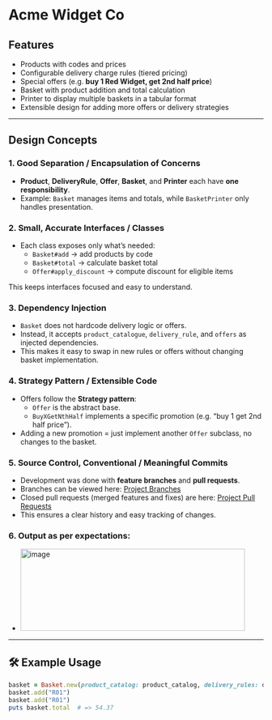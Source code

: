 # Acme Widget Co

## Features

- Products with codes and prices
- Configurable delivery charge rules (tiered pricing)
- Special offers (e.g. **buy 1 Red Widget, get 2nd half price**)
- Basket with product addition and total calculation
- Printer to display multiple baskets in a tabular format
- Extensible design for adding more offers or delivery strategies

---

## Design Concepts

### 1. Good Separation / Encapsulation of Concerns
- **Product**, **DeliveryRule**, **Offer**, **Basket**, and **Printer** each have **one responsibility**.
- Example: `Basket` manages items and totals, while `BasketPrinter` only handles presentation.

### 2. Small, Accurate Interfaces / Classes
- Each class exposes only what’s needed:
  - `Basket#add` → add products by code  
  - `Basket#total` → calculate basket total  
  - `Offer#apply_discount` → compute discount for eligible items  

This keeps interfaces focused and easy to understand.

### 3. Dependency Injection
- `Basket` does not hardcode delivery logic or offers.
- Instead, it accepts `product_catalogue`, `delivery_rule`, and `offers` as injected dependencies.
- This makes it easy to swap in new rules or offers without changing basket implementation.

### 4. Strategy Pattern / Extensible Code
- Offers follow the **Strategy pattern**:
  - `Offer` is the abstract base.
  - `BuyXGetNthHalf` implements a specific promotion (e.g. “buy 1 get 2nd half price”).
- Adding a new promotion = just implement another `Offer` subclass, no changes to the basket.

### 5. Source Control, Conventional / Meaningful Commits
- Development was done with **feature branches** and **pull requests**.
- Branches can be viewed here: [Project Branches](https://github.com/pro-dev-azan/acme_widget/branches)
- Closed pull requests (merged features and fixes) are here: [Project Pull Requests](https://github.com/pro-dev-azan/acme_widget/pulls?q=is%3Apr+is%3Aclosed)
- This ensures a clear history and easy tracking of changes.

### 6. Output as per expectations:
- <img width="443" height="162" alt="image" src="https://github.com/user-attachments/assets/a056fb73-e5de-48b0-b668-27e4fe5f71f6" />

---

## 🛠️ Example Usage

```ruby
basket = Basket.new(product_catalog: product_catalog, delivery_rules: delivery_rules, offers: offers)
basket.add("R01")
basket.add("R01")
puts basket.total  # => 54.37
```
